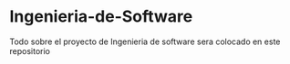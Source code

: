 # Ingenieria-de-Software
Todo sobre el proyecto de Ingenieria de software sera colocado en este repositorio
